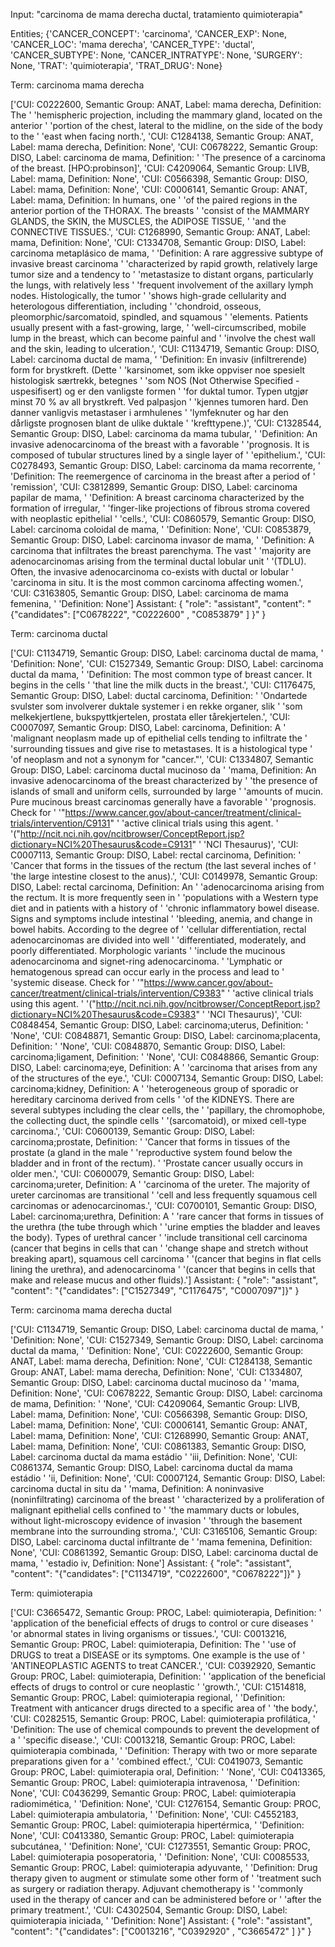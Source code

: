 
Input: "carcinoma de mama derecha ductal, tratamiento quimioterapia"


Entities; {'CANCER_CONCEPT': 'carcinoma', 'CANCER_EXP': None, 'CANCER_LOC': 'mama derecha', 'CANCER_TYPE': 'ductal', 'CANCER_SUBTYPE': None, 'CANCER_INTRATYPE': None, 'SURGERY': None, 'TRAT': 'quimioterapia', 'TRAT_DRUG': None} 



 Term: carcinoma mama derecha 


['CUI: C0222600, Semantic Group: ANAT, Label: mama derecha, Definition: The '
 'hemispheric projection, including the mammary gland, located on the anterior '
 'portion of the chest, lateral to the midline, on the side of the body to the '
 'east when facing north.',
 'CUI: C1284138, Semantic Group: ANAT, Label: mama derecha, Definition: None',
 'CUI: C0678222, Semantic Group: DISO, Label: carcinoma de mama, Definition: '
 'The presence of a carcinoma of the breast. [HPO:probinson]',
 'CUI: C4209064, Semantic Group: LIVB, Label: mama, Definition: None',
 'CUI: C0566398, Semantic Group: DISO, Label: mama, Definition: None',
 'CUI: C0006141, Semantic Group: ANAT, Label: mama, Definition: In humans, one '
 'of the paired regions in the anterior portion of the THORAX. The breasts '
 'consist of the MAMMARY GLANDS, the SKIN, the MUSCLES, the ADIPOSE TISSUE, '
 'and the CONNECTIVE TISSUES.',
 'CUI: C1268990, Semantic Group: ANAT, Label: mama, Definition: None',
 'CUI: C1334708, Semantic Group: DISO, Label: carcinoma metaplásico de mama, '
 'Definition: A rare aggressive subtype of invasive breast carcinoma '
 'characterized by rapid growth, relatively large tumor size and a tendency to '
 'metastasize to distant organs, particularly the lungs, with relatively less '
 'frequent involvement of the axillary lymph nodes. Histologically, the tumor '
 'shows high-grade cellularity and heterologous differentiation, including '
 'chondroid, osseous, pleomorphic/sarcomatoid, spindled, and squamous '
 'elements. Patients usually present with a fast-growing, large, '
 'well-circumscribed, mobile lump in the breast, which can become painful and '
 'involve the chest wall and the skin, leading to ulceration.',
 'CUI: C1134719, Semantic Group: DISO, Label: carcinoma ductal de mama, '
 'Definition: En invasiv (infiltrerende) form for brystkreft. (Dette '
 'karsinomet, som ikke oppviser noe spesielt histologisk særtrekk, betegnes '
 'som NOS (Not Otherwise Specified - uspesifisert) og er den vanligste formen '
 'for duktal tumor. Typen utgjør minst 70 % av all brystkreft. Ved palpasjon '
 'kjennes tumoren hard. Den danner vanligvis metastaser i armhulenes '
 'lymfeknuter og har den dårligste prognosen blant de ulike duktale '
 'krefttypene.)',
 'CUI: C1328544, Semantic Group: DISO, Label: carcinoma da mama tubular, '
 'Definition: An invasive adenocarcinoma of the breast with a favorable '
 'prognosis. It is composed of tubular structures lined by a single layer of '
 'epithelium.',
 'CUI: C0278493, Semantic Group: DISO, Label: carcinoma da mama recorrente, '
 'Definition: The reemergence of carcinoma in the breast after a period of '
 'remission',
 'CUI: C3812899, Semantic Group: DISO, Label: carcinoma papilar de mama, '
 'Definition: A breast carcinoma characterized by the formation of irregular, '
 'finger-like projections of fibrous stroma covered with neoplastic epithelial '
 'cells.',
 'CUI: C0860579, Semantic Group: DISO, Label: carcinoma coloidal de mama, '
 'Definition: None',
 'CUI: C0853879, Semantic Group: DISO, Label: carcinoma invasor de mama, '
 'Definition: A carcinoma that infiltrates the breast parenchyma. The vast '
 'majority are adenocarcinomas arising from the terminal ductal lobular unit '
 '(TDLU). Often, the invasive adenocarcinoma co-exists with ductal or lobular '
 'carcinoma in situ. It is the most common carcinoma affecting women.',
 'CUI: C3163805, Semantic Group: DISO, Label: carcinoma de mama femenina, '
 'Definition: None']
Assistant: {
  "role": "assistant",
  "content": "{\"candidates\": [\"C0678222\", \"C0222600\" , \"C0853879\" ] }"
}


 Term: carcinoma ductal 


['CUI: C1134719, Semantic Group: DISO, Label: carcinoma ductal de mama, '
 'Definition: None',
 'CUI: C1527349, Semantic Group: DISO, Label: carcinoma ductal da mama, '
 'Definition: The most common type of breast cancer. It begins in the cells '
 'that line the milk ducts in the breast.',
 'CUI: C1176475, Semantic Group: DISO, Label: ductal carcinoma, Definition: '
 'Ondartede svulster som involverer duktale systemer i en rekke organer, slik '
 'som melkekjertlene, bukspyttkjertelen, prostata eller tårekjertelen.',
 'CUI: C0007097, Semantic Group: DISO, Label: carcinoma, Definition: A '
 'malignant neoplasm made up of epithelial cells tending to infiltrate the '
 'surrounding tissues and give rise to metastases. It is a histological type '
 'of neoplasm and not a synonym for "cancer."',
 'CUI: C1334807, Semantic Group: DISO, Label: carcinoma ductal mucinoso da '
 'mama, Definition: An invasive adenocarcinoma of the breast characterized by '
 'the presence of islands of small and uniform cells, surrounded by large '
 'amounts of mucin. Pure mucinous breast carcinomas generally have a favorable '
 'prognosis. Check for '
 '"https://www.cancer.gov/about-cancer/treatment/clinical-trials/intervention/C9131" '
 'active clinical trials using this agent. '
 '("http://ncit.nci.nih.gov/ncitbrowser/ConceptReport.jsp?dictionary=NCI%20Thesaurus&code=C9131" '
 'NCI Thesaurus)',
 'CUI: C0007113, Semantic Group: DISO, Label: rectal carcinoma, Definition: '
 'Cancer that forms in the tissues of the rectum (the last several inches of '
 'the large intestine closest to the anus).',
 'CUI: C0149978, Semantic Group: DISO, Label: rectal carcinoma, Definition: An '
 'adenocarcinoma arising from the rectum. It is more frequently seen in '
 'populations with a Western type diet and in patients with a history of '
 'chronic inflammatory bowel disease. Signs and symptoms include intestinal '
 'bleeding, anemia, and change in bowel habits. According to the degree of '
 'cellular differentiation, rectal adenocarcinomas are divided into well '
 'differentiated, moderately, and poorly differentiated. Morphologic variants '
 'include the mucinous adenocarcinoma and signet-ring adenocarcinoma. '
 'Lymphatic or hematogenous spread can occur early in the process and lead to '
 'systemic disease. Check for '
 '"https://www.cancer.gov/about-cancer/treatment/clinical-trials/intervention/C9383" '
 'active clinical trials using this agent. '
 '("http://ncit.nci.nih.gov/ncitbrowser/ConceptReport.jsp?dictionary=NCI%20Thesaurus&code=C9383" '
 'NCI Thesaurus)',
 'CUI: C0848454, Semantic Group: DISO, Label: carcinoma;uterus, Definition: '
 'None',
 'CUI: C0848871, Semantic Group: DISO, Label: carcinoma;placenta, Definition: '
 'None',
 'CUI: C0848870, Semantic Group: DISO, Label: carcinoma;ligament, Definition: '
 'None',
 'CUI: C0848866, Semantic Group: DISO, Label: carcinoma;eye, Definition: A '
 'carcinoma that arises from any of the structures of the eye.',
 'CUI: C0007134, Semantic Group: DISO, Label: carcinoma;kidney, Definition: A '
 'heterogeneous group of sporadic or hereditary carcinoma derived from cells '
 'of the KIDNEYS. There are several subtypes including the clear cells, the '
 'papillary, the chromophobe, the collecting duct, the spindle cells '
 '(sarcomatoid), or mixed cell-type carcinoma.',
 'CUI: C0600139, Semantic Group: DISO, Label: carcinoma;prostate, Definition: '
 'Cancer that forms in tissues of the prostate (a gland in the male '
 'reproductive system found below the bladder and in front of the rectum). '
 'Prostate cancer usually occurs in older men.',
 'CUI: C0600079, Semantic Group: DISO, Label: carcinoma;ureter, Definition: A '
 'carcinoma of the ureter. The majority of ureter carcinomas are transitional '
 'cell and less frequently squamous cell carcinomas or adenocarcinomas.',
 'CUI: C0700101, Semantic Group: DISO, Label: carcinoma;urethra, Definition: A '
 'rare cancer that forms in tissues of the urethra (the tube through which '
 'urine empties the bladder and leaves the body). Types of urethral cancer '
 'include transitional cell carcinoma (cancer that begins in cells that can '
 'change shape and stretch without breaking apart), squamous cell carcinoma '
 '(cancer that begins in flat cells lining the urethra), and adenocarcinoma '
 '(cancer that begins in cells that make and release mucus and other fluids).']
Assistant: {
  "role": "assistant",
  "content": "{\"candidates\": [\"C1527349\", \"C1176475\", \"C0007097\"]}"
}


 Term: carcinoma mama derecha ductal 


['CUI: C1134719, Semantic Group: DISO, Label: carcinoma ductal de mama, '
 'Definition: None',
 'CUI: C1527349, Semantic Group: DISO, Label: carcinoma ductal da mama, '
 'Definition: None',
 'CUI: C0222600, Semantic Group: ANAT, Label: mama derecha, Definition: None',
 'CUI: C1284138, Semantic Group: ANAT, Label: mama derecha, Definition: None',
 'CUI: C1334807, Semantic Group: DISO, Label: carcinoma ductal mucinoso da '
 'mama, Definition: None',
 'CUI: C0678222, Semantic Group: DISO, Label: carcinoma de mama, Definition: '
 'None',
 'CUI: C4209064, Semantic Group: LIVB, Label: mama, Definition: None',
 'CUI: C0566398, Semantic Group: DISO, Label: mama, Definition: None',
 'CUI: C0006141, Semantic Group: ANAT, Label: mama, Definition: None',
 'CUI: C1268990, Semantic Group: ANAT, Label: mama, Definition: None',
 'CUI: C0861383, Semantic Group: DISO, Label: carcinoma ductal da mama estádio '
 'iii, Definition: None',
 'CUI: C0861374, Semantic Group: DISO, Label: carcinoma ductal da mama estádio '
 'ii, Definition: None',
 'CUI: C0007124, Semantic Group: DISO, Label: carcinoma ductal in situ da '
 'mama, Definition: A noninvasive (noninfiltrating) carcinoma of the breast '
 'characterized by a proliferation of malignant epithelial cells confined to '
 'the mammary ducts or lobules, without light-microscopy evidence of invasion '
 'through the basement membrane into the surrounding stroma.',
 'CUI: C3165106, Semantic Group: DISO, Label: carcinoma ductal infiltrante de '
 'mama femenina, Definition: None',
 'CUI: C0861392, Semantic Group: DISO, Label: carcinoma ductal de mama, '
 'estadio iv, Definition: None']
Assistant: {
  "role": "assistant",
  "content": "{\"candidates\": [\"C1134719\", \"C0222600\", \"C0678222\"]}"
}


 Term: quimioterapia 


['CUI: C3665472, Semantic Group: PROC, Label: quimioterapia, Definition: '
 'application of the beneficial effects of drugs to control or cure diseases '
 'or abnormal states in living organisms or tissues.',
 'CUI: C0013216, Semantic Group: PROC, Label: quimioterapia, Definition: The '
 'use of DRUGS to treat a DISEASE or its symptoms. One example is the use of '
 'ANTINEOPLASTIC AGENTS to treat CANCER.',
 'CUI: C0392920, Semantic Group: PROC, Label: quimioterapia, Definition: '
 'application of the beneficial effects of drugs to control or cure neoplastic '
 'growth.',
 'CUI: C1514818, Semantic Group: PROC, Label: quimioterapia regional, '
 'Definition: Treatment with anticancer drugs directed to a specific area of '
 'the body.',
 'CUI: C0282515, Semantic Group: PROC, Label: quimioterapia profilática, '
 'Definition: The use of chemical compounds to prevent the development of a '
 'specific disease.',
 'CUI: C0013218, Semantic Group: PROC, Label: quimioterapia combinada, '
 'Definition: Therapy with two or more separate preparations given for a '
 'combined effect.',
 'CUI: C0419073, Semantic Group: PROC, Label: quimioterapia oral, Definition: '
 'None',
 'CUI: C0413365, Semantic Group: PROC, Label: quimioterapia intravenosa, '
 'Definition: None',
 'CUI: C0436299, Semantic Group: PROC, Label: quimioterapia radiomimética, '
 'Definition: None',
 'CUI: C1276154, Semantic Group: PROC, Label: quimioterapia ambulatoria, '
 'Definition: None',
 'CUI: C4552183, Semantic Group: PROC, Label: quimioterapia hipertérmica, '
 'Definition: None',
 'CUI: C0413380, Semantic Group: PROC, Label: quimioterapia subcutánea, '
 'Definition: None',
 'CUI: C1273551, Semantic Group: PROC, Label: quimioterapia posoperatoria, '
 'Definition: None',
 'CUI: C0085533, Semantic Group: PROC, Label: quimioterapia adyuvante, '
 'Definition: Drug therapy given to augment or stimulate some other form of '
 'treatment such as surgery or radiation therapy. Adjuvant chemotherapy is '
 'commonly used in the therapy of cancer and can be administered before or '
 'after the primary treatment.',
 'CUI: C4302504, Semantic Group: DISO, Label: quimioterapia iniciada, '
 'Definition: None']
Assistant: {
  "role": "assistant",
  "content": "{\"candidates\": [\"C0013216\", \"C0392920\" , \"C3665472\" ] }"
}